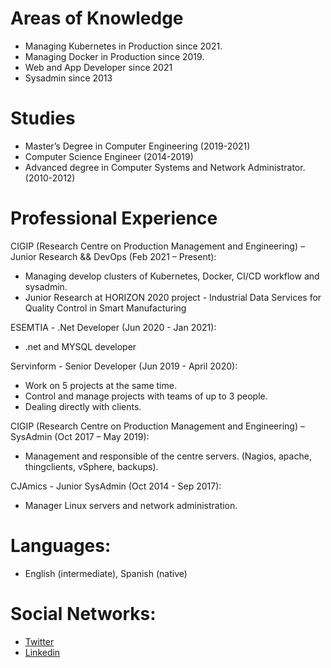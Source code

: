 # Areas of Knowledge
- Managing Kubernetes in Production since 2021.
- Managing Docker in Production since 2019.
- Web and App Developer since 2021
- Sysadmin since 2013

# Studies
- Master’s Degree in Computer Engineering (2019-2021)
- Computer Science Engineer (2014-2019)
- Advanced degree in Computer Systems and Network Administrator.(2010-2012)


# Professional Experience
CIGIP (Research Centre on Production Management and Engineering) – Junior Research && DevOps (Feb 2021 – Present):
- Managing develop clusters of Kubernetes, Docker, CI/CD workflow and sysadmin.
- Junior Research at HORIZON 2020 project - Industrial Data Services for Quality Control in Smart Manufacturing

ESEMTIA - .Net Developer (Jun 2020 - Jan 2021):
- .net and MYSQL developer

Servinform - Senior Developer (Jun 2019 - April 2020):
- Work on 5 projects at the same time.
- Control and manage projects with teams of up to 3 people.
- Dealing directly with clients.

CIGIP (Research Centre on Production Management and Engineering) – SysAdmin (Oct 2017 – May 2019):
- Management and responsible of the centre servers. (Nagios, apache, thingclients, vSphere, backups).

CJAmics - Junior SysAdmin (Oct 2014 - Sep 2017):
- Manager Linux servers and network administration. 


# Languages:
- English (intermediate), Spanish (native)

# Social Networks:
- [Twitter](http://www.twitter.com/michelmat35)
- [Linkedin](https://www.linkedin.com/in/miguel-angel-mateo-casali-bb335a66)
